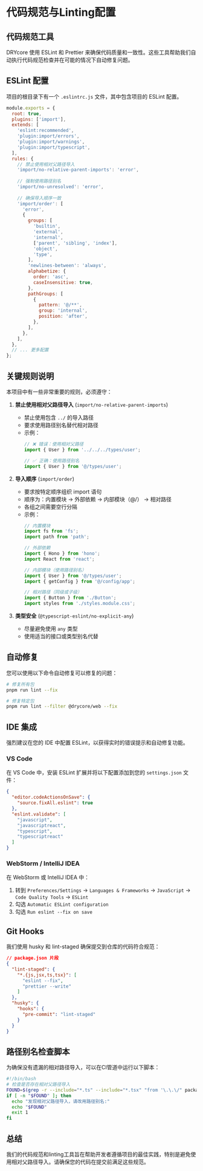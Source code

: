 # 代码规范与Linting配置

## 代码规范工具

DRYcore 使用 ESLint 和 Prettier 来确保代码质量和一致性。这些工具帮助我们自动执行代码规范检查并在可能的情况下自动修复问题。

## ESLint 配置

项目的根目录下有一个 `.eslintrc.js` 文件，其中包含项目的 ESLint 配置。

```javascript
module.exports = {
  root: true,
  plugins: ['import'],
  extends: [
    'eslint:recommended',
    'plugin:import/errors',
    'plugin:import/warnings',
    'plugin:import/typescript',
  ],
  rules: {
    // 禁止使用相对父路径导入
    'import/no-relative-parent-imports': 'error',
    
    // 强制使用路径别名
    'import/no-unresolved': 'error',
    
    // 确保导入顺序一致
    'import/order': [
      'error',
      {
        groups: [
          'builtin',
          'external',
          'internal',
          ['parent', 'sibling', 'index'],
          'object',
          'type',
        ],
        'newlines-between': 'always',
        alphabetize: {
          order: 'asc',
          caseInsensitive: true,
        },
        pathGroups: [
          {
            pattern: '@/**',
            group: 'internal',
            position: 'after',
          },
        ],
      },
    ],
  },
  // ... 更多配置
};
```

## 关键规则说明

本项目中有一些非常重要的规则，必须遵守：

1. **禁止使用相对父路径导入** (`import/no-relative-parent-imports`)
   - 禁止使用包含 `../` 的导入路径
   - 要求使用路径别名替代相对路径
   - 示例：
     ```typescript
     // ❌ 错误：使用相对父路径
     import { User } from '../../../types/user';
     
     // ✅ 正确：使用路径别名
     import { User } from '@/types/user';
     ```

2. **导入顺序** (`import/order`)
   - 要求按特定顺序组织 import 语句
   - 顺序为：内置模块 → 外部依赖 → 内部模块（@/） → 相对路径
   - 各组之间需要空行分隔
   - 示例：
     ```typescript
     // 内置模块
     import fs from 'fs';
     import path from 'path';
     
     // 外部依赖
     import { Hono } from 'hono';
     import React from 'react';
     
     // 内部模块（使用路径别名）
     import { User } from '@/types/user';
     import { getConfig } from '@/config/app';
     
     // 相对路径（同级或子级）
     import { Button } from './Button';
     import styles from './styles.module.css';
     ```

3. **类型安全** (`@typescript-eslint/no-explicit-any`)
   - 尽量避免使用 `any` 类型
   - 使用适当的接口或类型别名代替

## 自动修复

您可以使用以下命令自动修复可以修复的问题：

```bash
# 修复所有包
pnpm run lint --fix

# 修复特定包
pnpm run lint --filter @drycore/web --fix
```

## IDE 集成

强烈建议在您的 IDE 中配置 ESLint，以获得实时的错误提示和自动修复功能。

### VS Code

在 VS Code 中，安装 ESLint 扩展并将以下配置添加到您的 `settings.json` 文件：

```json
{
  "editor.codeActionsOnSave": {
    "source.fixAll.eslint": true
  },
  "eslint.validate": [
    "javascript",
    "javascriptreact",
    "typescript",
    "typescriptreact"
  ]
}
```

### WebStorm / IntelliJ IDEA

在 WebStorm 或 IntelliJ IDEA 中：

1. 转到 `Preferences/Settings` → `Languages & Frameworks` → `JavaScript` → `Code Quality Tools` → `ESLint`
2. 勾选 `Automatic ESLint configuration`
3. 勾选 `Run eslint --fix on save`

## Git Hooks

我们使用 husky 和 lint-staged 确保提交到仓库的代码符合规范：

```json
// package.json 片段
{
  "lint-staged": {
    "*.{js,jsx,ts,tsx}": [
      "eslint --fix",
      "prettier --write"
    ]
  },
  "husky": {
    "hooks": {
      "pre-commit": "lint-staged"
    }
  }
}
```

## 路径别名检查脚本

为确保没有遗漏的相对路径导入，可以在CI管道中运行以下脚本：

```bash
#!/bin/bash
# 检查是否存在相对父路径导入
FOUND=$(grep -r --include="*.ts" --include="*.tsx" "from '\.\.\/" packages/)
if [ -n "$FOUND" ]; then
  echo "发现相对父路径导入，请改用路径别名:"
  echo "$FOUND"
  exit 1
fi
```

## 总结

我们的代码规范和linting工具旨在帮助开发者遵循项目的最佳实践，特别是避免使用相对父路径导入。请确保您的代码在提交前满足这些规范。 